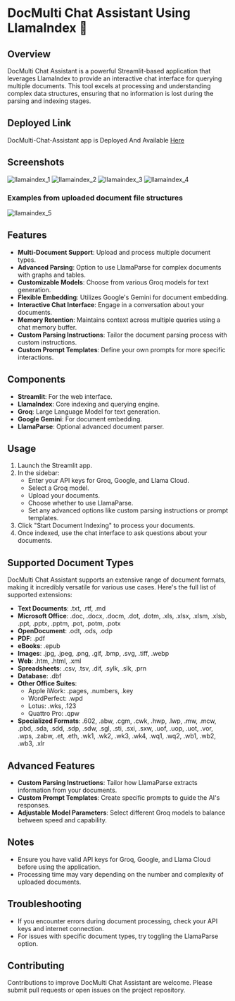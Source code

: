 # DocMulti Chat Assistant Using LlamaIndex 🦙

## Overview
DocMulti Chat Assistant is a powerful Streamlit-based application that leverages LlamaIndex to provide an interactive chat interface for querying multiple documents. This tool excels at processing and understanding complex data structures, ensuring that no information is lost during the parsing and indexing stages.


## Deployed Link
DocMulti-Chat-Assistant app is Deployed And Available [Here](https://huggingface.co/spaces/Parthiban97/DocMulti_Chat_Assistant_Using_LlamaIndex)


## Screenshots
![llamaindex_1](https://github.com/user-attachments/assets/15b00af3-e8a6-4a09-a0ab-b5bf9fe53f54)
![llamaindex_2](https://github.com/user-attachments/assets/7d8925f2-6be2-4588-a0ad-d88ec14c8dec)
![llamaindex_3](https://github.com/user-attachments/assets/595e7cd3-d99a-41c4-8a2a-66efddc9b4aa)
![llamaindex_4](https://github.com/user-attachments/assets/7224ff3e-e47a-471f-bceb-6a699f1d228c)

### Examples from uploaded document file structures
![llamaindex_5](https://github.com/user-attachments/assets/c1b1b728-eb23-4ebf-a92b-9712ca8bff9c)

## Features
- **Multi-Document Support**: Upload and process multiple document types.
- **Advanced Parsing**: Option to use LlamaParse for complex documents with graphs and tables.
- **Customizable Models**: Choose from various Groq models for text generation.
- **Flexible Embedding**: Utilizes Google's Gemini for document embedding.
- **Interactive Chat Interface**: Engage in a conversation about your documents.
- **Memory Retention**: Maintains context across multiple queries using a chat memory buffer.
- **Custom Parsing Instructions**: Tailor the document parsing process with custom instructions.
- **Custom Prompt Templates**: Define your own prompts for more specific interactions.

## Components
- **Streamlit**: For the web interface.
- **LlamaIndex**: Core indexing and querying engine.
- **Groq**: Large Language Model for text generation.
- **Google Gemini**: For document embedding.
- **LlamaParse**: Optional advanced document parser.

## Usage
1. Launch the Streamlit app.
2. In the sidebar:
   - Enter your API keys for Groq, Google, and Llama Cloud.
   - Select a Groq model.
   - Upload your documents.
   - Choose whether to use LlamaParse.
   - Set any advanced options like custom parsing instructions or prompt templates.
3. Click "Start Document Indexing" to process your documents.
4. Once indexed, use the chat interface to ask questions about your documents.

## Supported Document Types
DocMulti Chat Assistant supports an extensive range of document formats, making it incredibly versatile for various use cases. Here's the full list of supported extensions:

- **Text Documents**: .txt, .rtf, .md
- **Microsoft Office**: .doc, .docx, .docm, .dot, .dotm, .xls, .xlsx, .xlsm, .xlsb, .ppt, .pptx, .pptm, .pot, .potm, .potx
- **OpenDocument**: .odt, .ods, .odp
- **PDF**: .pdf
- **eBooks**: .epub
- **Images**: .jpg, .jpeg, .png, .gif, .bmp, .svg, .tiff, .webp
- **Web**: .htm, .html, .xml
- **Spreadsheets**: .csv, .tsv, .dif, .sylk, .slk, .prn
- **Database**: .dbf
- **Other Office Suites**: 
  - Apple iWork: .pages, .numbers, .key
  - WordPerfect: .wpd
  - Lotus: .wks, .123
  - Quattro Pro: .qpw
- **Specialized Formats**: .602, .abw, .cgm, .cwk, .hwp, .lwp, .mw, .mcw, .pbd, .sda, .sdd, .sdp, .sdw, .sgl, .sti, .sxi, .sxw, .uof, .uop, .uot, .vor, .wps, .zabw, .et, .eth, .wk1, .wk2, .wk3, .wk4, .wq1, .wq2, .wb1, .wb2, .wb3, .xlr

## Advanced Features
- **Custom Parsing Instructions**: Tailor how LlamaParse extracts information from your documents.
- **Custom Prompt Templates**: Create specific prompts to guide the AI's responses.
- **Adjustable Model Parameters**: Select different Groq models to balance between speed and capability.

## Notes
- Ensure you have valid API keys for Groq, Google, and Llama Cloud before using the application.
- Processing time may vary depending on the number and complexity of uploaded documents.

## Troubleshooting
- If you encounter errors during document processing, check your API keys and internet connection.
- For issues with specific document types, try toggling the LlamaParse option.

## Contributing
Contributions to improve DocMulti Chat Assistant are welcome. Please submit pull requests or open issues on the project repository.

